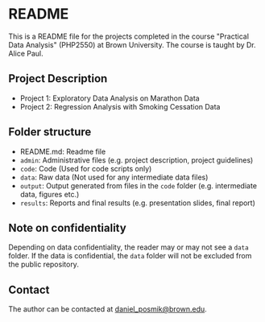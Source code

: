 # README

This is a README file for the projects completed in the course "Practical Data Analysis" (PHP2550) at Brown University. The course is taught by Dr. Alice Paul. 

## Project Description

- Project 1: Exploratory Data Analysis on Marathon Data
- Project 2: Regression Analysis with Smoking Cessation Data

## Folder structure

- README.md: Readme file 
- `admin`: Administrative files (e.g. project description, project guidelines)
- `code`: Code (Used for code scripts only)
- `data`: Raw data (Not used for any intermediate data files)
- `output`: Output generated from files in the `code` folder (e.g. intermediate data, figures etc.)
- `results`: Reports and final results (e.g. presentation slides, final report)

## Note on confidentiality

Depending on data confidentiality, the reader may or may not see a `data` folder. If the data is confidential, the `data` folder will not be excluded from the public repository.

## Contact

The author can be contacted at [daniel_posmik@brown.edu](mailto:daniel_posmik@brown.edu). 
